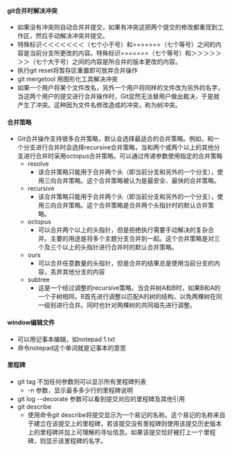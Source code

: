 #### git合并时解决冲突
- 如果没有冲突则自动合并并提交，如果有冲突这把两个提交的修改都重现到工作区，然后手动解决冲突并提交。
- 特殊标识＜＜＜＜＜＜＜（七个小于号）和=======（七个等号）之间的内容是当前分支所更改的内容。特殊标识=======（七个等号）和＞＞＞＞＞＞＞（七个大于号）之间的内容是所合并的版本更改的内容。
- 执行git reset将暂存区重置即可放弃合并操作
- git mergetool 用图形化工具解决冲突
- 如果一个用户将某个文件改名，另外一个用户将同样的文件改为另外的名字，当这两个用户的提交进行合并操作时，Git显然无法替用户做出裁决，于是就产生了冲突。这种因为文件名修改造成的冲突，称为树冲突。

#### 合并策略
- Git合并操作支持很多合并策略，默认会选择最适合的合并策略。例如，和一个分支进行合并时会选择recursive合并策略，当和两个或两个以上的其他分支进行合并时采用octopus合并策略。可以通过传递参数使用指定的合并策略
  - resolve
    - 该合并策略只能用于合并两个头（即当前分支和另外的一个分支），使用三向合并策略。这个合并策略被认为是最安全、最快的合并策略。
  - recursive
    - 该合并策略只能用于合并两个头（即当前分支和另外的一个分支），使用三向合并策略。这个合并策略是合并两个头指针时的默认合并策略。
  - octopus
    - 可以合并两个以上的头指针，但是拒绝执行需要手动解决的复杂合并。主要的用途是将多个主题分支合并到一起。这个合并策略是对三个及三个以上的头指针进行合并时的默认合并策略。
  - ours
    - 可以合并任意数量的头指针，但是合并的结果总是使用当前分支的内容，丢弃其他分支的内容
  - subtree
    - 这是一个经过调整的recursive策略。当合并树A和B时，如果B和A的一个子树相同，B首先进行调整以匹配A的树的结构，以免两棵树在同一级别进行合并。同时也针对两棵树的共同祖先进行调整。

#### window编辑文件
- 可以用记事本编辑，如notepad 1.txt
- 命令notepad这个单词就是记事本的意思

#### 里程碑
- git tag 不加任何参数则可以显示所有里程碑列表 
  - -n<num> 参数，显示最多多少行的里程碑说明
- git log --decorate 参数可以看到提交对应的里程碑及其他引用
- git describe
  - 使用命令git describe将提交显示为一个易记的名称。这个易记的名称来自于建立在该提交上的里程碑，若该提交没有里程碑则使用该提交历史版本上的里程碑并加上可理解的寻址信息。如果该提交恰好被打上一个里程碑，则显示该里程碑的名字。